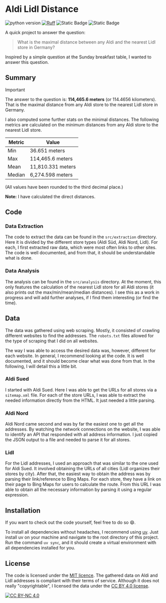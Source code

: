 # Aldi Lidl Distance

![python version](https://img.shields.io/badge/python-3.12-blue)
[![Ruff](https://img.shields.io/endpoint?url=https://raw.githubusercontent.com/astral-sh/ruff/main/assets/badge/v2.json)](https://github.com/astral-sh/ruff)
![Static Badge](https://img.shields.io/badge/Code_License-MIT-green)
![Static Badge](https://img.shields.io/badge/Data_License-CC_BY--NC_4.0-lightgrey)

A quick project to answer the question:

> What is the maximal distance between any Aldi and the nearest Lidl store in Germany?

Inspired by a simple question at the Sunday breakfast table, I wanted to answer this question.

## Summary

>[!IMPORTANT]
> The answer to the question is: **114,465.6 meters** (or 114.4656 kilometers).
> That is the maximal distance from any Aldi store to the nearest Lidl store in Germany.
>
> I also computed some further stats on the minimal distances.
> The following metrics are calculated on the minimum distances from any Aldi store to the nearest Lidl store.
>
> | **Metric** | **Value** |
> | ---- | ---- |
> | Min | 36.651 meters |
> | Max | 114,465.6 meters |
> | Mean | 11,810.331 meters |
> | Median | 6,274.598 meters |
>
> (All values have been rounded to the third decimal place.)
>
> **Note:** I have calculated the direct distances.

## Code

### Data Extraction

The code to extract the data can be found in the `src/extraction` directory.
Here it is divided by the different store types (Aldi Süd, Aldi Nord, Lidl).
For each, I first extracted raw data, which were most often links to other sites.
The code is well documented, and from that, it should be understandable what is done.

### Data Analysis

The analysis can be found in the `src/analysis` directory.
At the moment, this only features the calculation of the nearest Lidl store for all Aldi stores (it also prints out the max/min/mean/median distances).
I see this as a work in progress and will add further analyses, if I find them interesting (or find the time).

## Data

The data was gathered using web scraping.
Mostly, it consisted of crawling different websites to find the addresses.
The `robots.txt` files allowed for the type of scraping that I did on all websites.

The way I was able to access the desired data was, however, different for each website.
In general, I recommend looking at the code.
It is well documented, and it should become clear what was done from that.
In the following, I will detail this a little bit.

### Aldi Sued

I started with Aldi Sued.
Here I was able to get the URLs for all stores via a `sitemap.xml` file.
For each of the store URLs, I was able to extract the needed information directly from the HTML.
It just needed a little parsing.

### Aldi Nord

Aldi Nord came second and was by far the easiest one to get all the addresses.
By watching the network connections on the website, I was able to identify an API that responded with all address information.
I just copied the JSON output to a file and needed to parse it for all stores.

### Lidl

For the Lidl addresses, I used an approach that was similar to the one used for Aldi Sued.
It involved obtaining the URLs of all cities (Lidl organizes their stores by city).
After that, the easiest way to obtain the address was by parsing their link/reference to Bing Maps.
For each store, they have a link on their page to Bing Maps for users to calculate the route.
From this URL I was able to obtain all the necessary information by parsing it using a regular expression.

## Installation

If you want to check out the code yourself, feel free to do so :smile:.

To install all dependencies without headaches, I recommend using [uv](https://docs.astral.sh/uv/).
Just install uv on your machine and navigate to the root directory of this project.
Run the command `uv sync`, and it should create a virtual environment with all dependencies installed for you.

## License

The code is licensed under the [MIT licence](./LICENSE).
The gathered data on Aldi and Lidl addresses is compliant with their terms of service.
Although it does not really "copyrightable", I licensed the data under the [CC BY 4.0 license](./LICENSE.data).

[![CC BY-NC 4.0][cc-by-nc-image]][cc-by-nc]

[cc-by-nc]: https://creativecommons.org/licenses/by-nc/4.0/
[cc-by-nc-image]: https://licensebuttons.net/l/by-nc/4.0/88x31.png